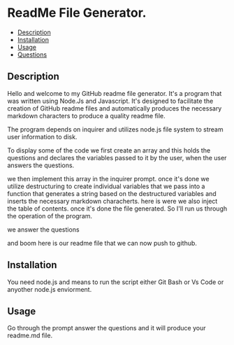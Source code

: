 # ReadMe File Generator.
  
  - [Description](#description)
  - [Installation](#installation)
  - [Usage](#usage)
  - [Questions](#Questions)

## Description

Hello and welcome to my GitHub readme file generator.
It's a program that was written using Node.Js and Javascript.
It's designed to facilitate the creation of GitHub readme files
and automatically produces the necessary markdown  characters to produce
a quality readme file. 

The program depends on inquirer and utilizes node.js file system to 
stream user information to disk.

To display some of the code we first create an array and this holds 
the questions and declares the variables passed to it by the user, when
the user answers the questions.

we then implement this array in the inquirer prompt. once it's done we
utilize destructuring to create individual variables that we pass into 
a function that generates a string based on the destructured variables
and inserts the necessary markdown characherts. here is were we also 
inject the table of contents. once it's done the file generated. So
I'll run us through the operation of the program.

we answer the questions

and boom here is our readme file that we can now push to github.  

## Installation

You need node.js and means to run the script either Git Bash or Vs Code or anyother node.js enviorment. 

## Usage

Go through the prompt answer the questions and it will produce your readme.md file.


